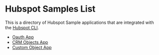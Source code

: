 # Hubspot Samples List
This is a directory of Hubspot Sample applications that are integrated with the [Hubspot CLI](https://github.com/HubSpot/hubspot-cli).

- [Oauth App ](https://github.com/HubSpot/sample-apps-oauth)
- [CRM Objects App ](https://github.com/HubSpot/sample-apps-manage-crm-objects)
- [Custom Object App ](https://github.com/HubSpot/sample-apps-custom-object)

